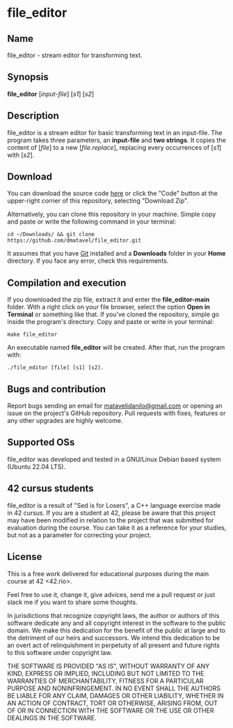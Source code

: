 
# file_editor

## Name

file_editor - stream editor for transforming text.

## **Synopsis**

**file_editor** [*input-file*] [*s1*] [*s2*]

## Description

file_editor is a stream editor for basic transforming text in an input-file. The program takes three parameters, an **input-file** and **two strings**. It copies the content of [*file*] to a new [*file.replace*], replacing every occurrences of [*s1*] with [*s2*].

## **Download**

You can download the source code [here](https://github.com/dmatavel/file_editor/archive/refs/heads/main.zip) or click the "Code" button at the upper-right corner of this repository, selecting "Download Zip".

Alternatively, you can clone this repository in your machine. Simple copy and paste or write the following command in your terminal:

    cd ~/Downloads/ && git clone https://github.com/dmatavel/file_editor.git

It assumes that you have [Git](https://git-scm.com/) installed and a **Downloads** folder in your **Home** directory. If you face any error, check this requirements.

## Compilation and execution

If you downloaded the zip file, extract it and enter the **file_editor-main** folder. With a right click on your file browser, select the option **Open in Terminal** or something like that. If you've cloned the repository, simple go inside the program's directory. Copy and paste or write in your terminal:

    make file_editor

An executable named **file_editor** will be created. After that, run the program with:

    ./file_editor [file] [s1] [s2].

## Bugs and contribution

Report bugs sending an email for matavelidanilo@gmail.com or opening an issue on the project's GitHub repository. Pull requests with fixes, features or any other upgrades are highly welcome.  

## Supported OSs

file_editor was developed and tested in a GNU/Linux Debian based system (Ubuntu 22.04 LTS). 

## 42 cursus students

file_editor is a result of "Sed is for Losers", a C++ language exercise made in 42 cursus. 
If you are a student at 42, please be aware that this project may have been modified in relation to the project that was submitted for evaluation during the course. You can take it as a reference for your studies, but not as a parameter for correcting your project.

## License

This is a free work delivered for educational purposes during the main course
at 42 <42.rio>.

Feel free to use it, change it, give advices, send me a pull request or
just slack me if you want to share some thoughts.

In jurisdictions that recognize copyright laws, the author or authors
of this software dedicate any and all copyright interest in the
software to the public domain. We make this dedication for the benefit
of the public at large and to the detriment of our heirs and
successors. We intend this dedication to be an overt act of
relinquishment in perpetuity of all present and future rights to this
software under copyright law.

THE SOFTWARE IS PROVIDED "AS IS", WITHOUT WARRANTY OF ANY KIND,
EXPRESS OR IMPLIED, INCLUDING BUT NOT LIMITED TO THE WARRANTIES OF
MERCHANTABILITY, FITNESS FOR A PARTICULAR PURPOSE AND NONINFRINGEMENT.
IN NO EVENT SHALL THE AUTHORS BE LIABLE FOR ANY CLAIM, DAMAGES OR
OTHER LIABILITY, WHETHER IN AN ACTION OF CONTRACT, TORT OR OTHERWISE,
ARISING FROM, OUT OF OR IN CONNECTION WITH THE SOFTWARE OR THE USE OR
OTHER DEALINGS IN THE SOFTWARE.
